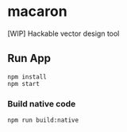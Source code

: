 # macaron

[WIP] Hackable vector design tool

## Run App

```
npm install
npm start
```

### Build native code

```
npm run build:native
```
